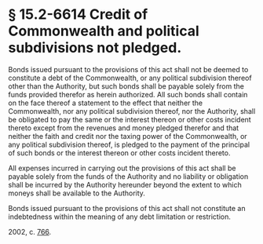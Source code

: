# § 15.2-6614 Credit of Commonwealth and political subdivisions not pledged.

<p>Bonds issued pursuant to the provisions of this act shall not be deemed to constitute a debt of the Commonwealth, or any political subdivision thereof other than the Authority, but such bonds shall be payable solely from the funds provided therefor as herein authorized. All such bonds shall contain on the face thereof a statement to the effect that neither the Commonwealth, nor any political subdivision thereof, nor the Authority, shall be obligated to pay the same or the interest thereon or other costs incident thereto except from the revenues and money pledged therefor and that neither the faith and credit nor the taxing power of the Commonwealth, or any political subdivision thereof, is pledged to the payment of the principal of such bonds or the interest thereon or other costs incident thereto.</p><p>All expenses incurred in carrying out the provisions of this act shall be payable solely from the funds of the Authority and no liability or obligation shall be incurred by the Authority hereunder beyond the extent to which moneys shall be available to the Authority.</p><p>Bonds issued pursuant to the provisions of this act shall not constitute an indebtedness within the meaning of any debt limitation or restriction.</p><p>2002, c. <a href='http://lis.virginia.gov/cgi-bin/legp604.exe?021+ful+CHAP0766'>766</a>.</p>